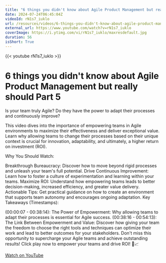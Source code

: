 ```yaml
---
title: "6 things you didn't know about Agile Product Management but really should Part 5"
date: 2024-07-24T06:45:04Z
videoId: rN1s7_iuklo
url: /resources/videos/6-things-you-didn't-know-about-agile-product-management-but-really-should-part-5
external_url: https://www.youtube.com/watch?v=rN1s7_iuklo
coverImage: https://i.ytimg.com/vi/rN1s7_iuklo/maxresdefault.jpg
duration: 56
isShort: True
---
```


{{< youtube rN1s7_iuklo >}}

# 6 things you didn't know about Agile Product Management but really should Part 5

Is your team truly Agile? Do they have the power to adapt their processes and continuously improve?

This video dives into the importance of empowering teams in Agile environments to maximize their effectiveness and deliver exceptional value. Learn why allowing teams to change their processes based on their unique context is crucial for innovation, adaptability, and ultimately, a higher return on investment (ROI).

Why You Should Watch:

Breakthrough Bureaucracy: Discover how to move beyond rigid processes and unleash your team's full potential.
Drive Continuous Improvement: Learn how to foster a culture of experimentation and learning within your teams.
Maximize ROI: Understand how empowering teams leads to better decision-making, increased efficiency, and greater value delivery.
Actionable Tips: Get practical guidance on how to create an environment that supports team autonomy and encourages ongoing adaptation.
Key Takeaways (Timestamps):

(00:00:07 - 00:38:14): The Power of Empowerment: Why allowing teams to adapt their processes is essential for Agile success.
(00:38:16 - 00:54:13): The Link Between Empowerment and Value: Discover how giving your team the freedom to choose the right tools and techniques can optimize their work and lead to better outcomes for your stakeholders.
Don't miss this opportunity to supercharge your Agile teams and achieve outstanding results! Click play now to empower your teams and drive ROI! 💼📈

[Watch on YouTube](https://www.youtube.com/watch?v=rN1s7_iuklo)
